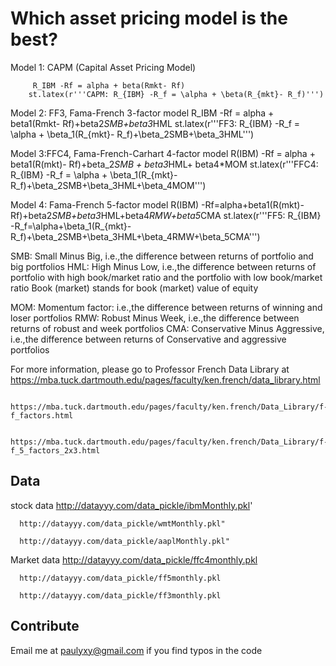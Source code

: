 # Which asset pricing model is the best?

Model 1:  CAPM (Capital Asset Pricing Model)

         R_IBM -Rf = alpha + beta(Rmkt- Rf)
        st.latex(r'''CAPM: R_{IBM} -R_f = \alpha + \beta(R_{mkt}- R_f)''')

Model 2: FF3, Fama-French 3-factor model 
         R_IBM -Rf = alpha + beta1(Rmkt- Rf)+beta2*SMB+beta3*HML
      st.latex(r'''FF3: R_{IBM} -R_f = \alpha + \beta_1(R_{mkt}- R_f)+\beta_2SMB+\beta_3HML''')

Model 3:FFC4, Fama-French-Carhart 4-factor model 
         R(IBM) -Rf = alpha + beta1(R(mkt)- Rf)+beta_2*SMB + beta3*HML+ beta4*MOM
        st.latex(r'''FFC4: R_{IBM} -R_f = \alpha + \beta_1(R_{mkt}- R_f)+\beta_2SMB+\beta_3HML+\beta_4MOM''')

Model 4: Fama-French 5-factor model
       R(IBM) -Rf=alpha+beta1(R(mkt)- Rf)+beta2*SMB+beta3*HML+beta4*RMW+beta5*CMA
       st.latex(r'''FF5: R_{IBM} -R_f=\alpha+\beta_1(R_{mkt}- R_f)+\beta_2SMB+\beta_3HML+\beta_4RMW+\beta_5CMA''')

   SMB: Small Minus Big, i.e.,the difference between returns of portfolio and big portfolios
   HML: High Minus  Low, i.e.,the difference between returns of portfolio with high book/market ratio
                      and the portfolio with low book/market ratio
                    Book (market) stands for book (market) value of equity

   MOM: Momentum factor: i.e.,the difference between returns of winning and loser portfolios
   RMW: Robust Minus Week, i.e.,the difference between returns of robust and week portfolios
   CMA: Conservative Minus Aggressive, i.e.,the difference between returns of Conservative and aggressive portfolios

 For more information, please go to Professor French Data Library at
     https://mba.tuck.dartmouth.edu/pages/faculty/ken.french/data_library.html

     https://mba.tuck.dartmouth.edu/pages/faculty/ken.french/Data_Library/f-f_factors.html

     https://mba.tuck.dartmouth.edu/pages/faculty/ken.french/Data_Library/f-f_5_factors_2x3.html

## Data
   stock data 
      http://datayyy.com/data_pickle/ibmMonthly.pkl'

      http://datayyy.com/data_pickle/wmtMonthly.pkl"

      http://datayyy.com/data_pickle/aaplMonthly.pkl"

  Market data 
      http://datayyy.com/data_pickle/ffc4monthly.pkl

      http://datayyy.com/data_pickle/ff5monthly.pkl

      http://datayyy.com/data_pickle/ff3monthly.pkl

## Contribute

   Email me at paulyxy@gmail.com if you find typos in the code 

